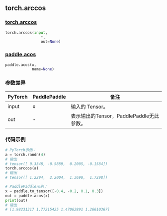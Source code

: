## torch.arccos
### [torch.arccos](https://pytorch.org/docs/stable/generated/torch.arccos.html?highlight=arccos#torch.arccos)

```python
torch.arccos(input, 
                *, 
                out=None)
```

### [paddle.acos](https://www.paddlepaddle.org.cn/documentation/docs/zh/api/paddle/acos_cn.html#acos)

```python
paddle.acos(x, 
            name=None)
```

### 参数差异
| PyTorch       | PaddlePaddle | 备注                                                   |
| ------------- | ------------ | ------------------------------------------------------ |
| input         | x            | 输入的 Tensor。                                      |
| out           | -            | 表示输出的Tensor，PaddlePaddle无此参数。               |


### 代码示例
``` python
# PyTorch示例：
a = torch.randn(4)
# 输出
# tensor([ 0.3348, -0.5889,  0.2005, -0.1584])
torch.arccos(a)
# 输出
# tensor([ 1.2294,  2.2004,  1.3690,  1.7298])
```

``` python
# PaddlePaddle示例：
x = paddle.to_tensor([-0.4, -0.2, 0.1, 0.3])
out = paddle.acos(x)
print(out)
# 输出
# [1.98231317 1.77215425 1.47062891 1.26610367]
```
